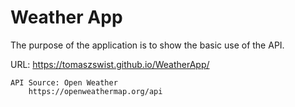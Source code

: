 # Weather App
The purpose of the application is to show the basic use of the API.

URL: https://tomaszswist.github.io/WeatherApp/

    API Source: Open Weather
        https://openweathermap.org/api
